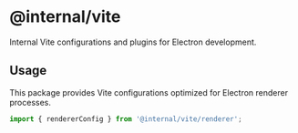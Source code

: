 # @internal/vite

Internal Vite configurations and plugins for Electron development.

## Usage

This package provides Vite configurations optimized for Electron renderer processes.

```javascript
import { rendererConfig } from '@internal/vite/renderer';
```
